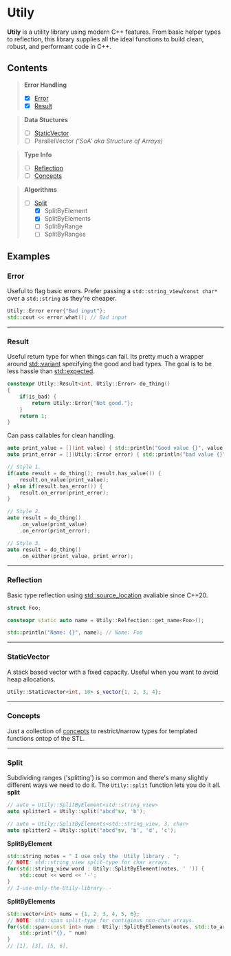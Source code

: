 # Utily
**Utily** is a utility library using modern C++ features. From basic helper types to reflection, this library supplies all the ideal functions to build clean, robust, and performant code in C++.

## Contents
> **Error Handling**
> - [x] [Error](#error)
> - [x] [Result](#result)

> **Data Stuctures**
> - [ ] [StaticVector](#staticvector)
> - [ ] ParallelVector *('SoA' aka Structure of Arrays)*

> **Type Info**
> - [ ] [Reflection](#reflection) 
> - [ ] [Concepts](#concepts)

> **Algorithms**
> - [ ] [Split](#split)
>   - [x] SplitByElement
>   - [x] SplitByElements
>   - [ ] SplitByRange
>   - [ ] SplitByRanges 

## Examples
### Error 
Useful to flag basic errors. Prefer passing a `std::string_view`/`const char*` over a `std::string` as they're cheaper. 
```c++
Utily::Error error{"Bad input"};
std::cout << error.what(); // Bad input
```
---
### Result
Useful return type for when things can fail. Its pretty much a wrapper around [std::variant](https://en.cppreference.com/w/cpp/utility/variant) specifying the good and bad types. The goal is to be less hassle than [std::expected](https://en.cppreference.com/w/cpp/utility/expected). 

```c++
constexpr Utily::Result<int, Utily::Error> do_thing()
{
    if(is_bad) {
        return Utily::Error{"Not good."};
    } 
    return 1;
}
```
Can pass callables for clean handling.
```c++ 
auto print_value = [](int value) { std::println("Good value {}", value); };
auto print_error = [](Utily::Error error) { std::println("bad value {}", error.what()); };

// Style 1.
if(auto result = do_thing(); result.has_value()) {
    result.on_value(print_value);
} else if(result.has_error()) {
    result.on_error(print_error);
}

// Style 2.
auto result = do_thing()
    .on_value(print_value)
    .on_error(print_error);

// Style 3.
auto result = do_thing()
    .on_either(print_value, print_error);
```
---
### Reflection
Basic type reflection using [std::source_location](https://en.cppreference.com/w/cpp/utility/source_location) avaliable since C++20.
```c++
struct Foo;

constexpr static auto name = Utily::Relfection::get_name<Foo>();

std::println("Name: {}", name); // Name: Foo
```
---
### StaticVector
A stack based vector with a fixed capacity. Useful when you want to avoid heap allocations. 
```c++
Utily::StaticVector<int, 10> s_vector{1, 2, 3, 4};
```
---
### Concepts
Just a collection of [concepts](https://en.cppreference.com/w/cpp/concepts) to restrict/narrow types for templated functions ontop of the STL.

--- 
### Split
Subdividing ranges ('splitting') is so common and there's many slightly different ways we need to do it. The `Utily::split` function lets you do it all. 
**split**
```c++
// auto = Utily::SplitByElement<std::string_view>
auto splitter1 = Utily::split("abcd"sv, 'b');

// auto = Utily::SplitByElements<std::string_view, 3, char>
auto splitter2 = Utily::split("abcd"sv, 'b', 'd', 'c');
```
**SplitByElement**
```c++
std::string notes = " I use only the  Utily library . ";
// NOTE: std::string_view split-type for char arrays.
for(std::string_view word : Utily::SplitByElement(notes, ' ')) {
    std::cout << word << '-';
}
// I-use-only-the-Utily-library-.-
```

**SplitByElements**
```c++
std::vector<int> nums = {1, 2, 3, 4, 5, 6};
// NOTE: std::span split-type for contigious non-char arrays.
for(std::span<const int> num : Utily::SplitByElements(notes, std::to_array({ 2, 4 })) {
    std::print("{}, " num)
}
// [1], [3], [5, 6],
```

